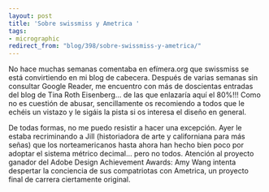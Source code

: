 ```yaml
---
layout: post
title: 'Sobre swissmiss y Ametrica '
tags:
- micrographic
redirect_from: "blog/398/sobre-swissmiss-y-ametrica/"
---
```

No hace muchas semanas comentaba en efímera.org que swissmiss se está convirtiendo en mi blog de cabecera. Después de varias semanas sin consultar Google Reader, me encuentro con más de doscientas entradas del blog de Tina Roth Eisenberg… de las que enlazaría aquí el 80%!!! Como no es cuestión de abusar, sencillamente os recomiendo a todos que le echéis un vistazo y le sigáis la pista si os interesa el diseño en general.
<!--more-->
De todas formas, no me puedo resistir a hacer una excepción. Ayer le estaba recriminando a Jill (historiadora de arte y californiana para más señas) que los norteamericanos hasta ahora han hecho bien poco por adoptar el sistema métrico decimal… pero no todos. Atención al proyecto ganador del Adobe Design Achievement Awards: Amy Wang intenta despertar la conciencia de sus compatriotas con Ametrica, un proyecto final de carrera ciertamente original.
